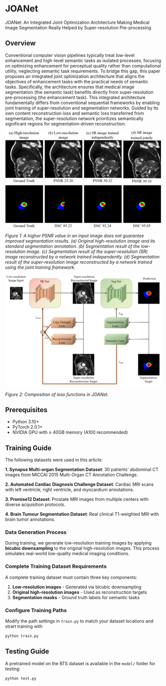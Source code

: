 # JOANet
JOANet: An Integrated Joint Optimization Architecture Making Medical Image Segmentation Really Helped by Super-resolution Pre-processing
## Overview
Conventional computer vision pipelines typically treat low-level enhancement and high-level semantic tasks as isolated processes, focusing on optimizing enhancement for perceptual quality rather than computational utility, neglecting semantic task requirements. To bridge this gap, this paper proposes an integrated joint optimization architecture that aligns the objectives of enhancement tasks with the practical needs of semantic tasks. Specifically, the architecture ensures that medical image segmentation (the semantic task) benefits directly from super-resolution pre-processing (the enhancement task). This integrated architecture fundamentally differs from conventional sequential frameworks by enabling joint training of super-resolution and segmentation networks. Guided by its own content reconstruction loss and semantic loss transferred from segmentation, the super-resolution network prioritizes semantically significant regions for segmentation-driven reconstruction.

<div align="center">
<img src="fig/1.png" width="600px">
</div>

*Figure 1: A higher PSNR value in an input image does not guarantee improved segmentation results. (a) Original high-resolution image and its standard segmentation annotation. (b) Segmentation result of the low-resolution image. (c) Segmentation result of the super-resolution (SR) image reconstructed by a network trained independently. (d) Segmentation result of the super-resolution image reconstructed by a network trained using the joint training framework.*

<div align="center">
<img src="fig/2.png" width="600px">
</div>

*Figure 2: Composition of loss functions in JOANet.*

## Prerequisites

- Python 3.10+
- PyTorch 2.0.1+
- NVIDIA GPU with ≥ 40GB memory (A100 recommended)

## Training Guide
The following datasets were used in this article:

**1. Synapse Multi-organ Segmentation Dataset**: 30 patients' abdominal CT images from MICCAI 2015 Multi-Organ CT Annotation Challenge.

**2. Automated Cardiac Diagnosis Challenge Dataset**: Cardiac MRI scans with left ventricle, right ventricle, and myocardium annotations.

**3. Promise12 Dataset**: Prostate MRI images from multiple centers with diverse acquisition protocols.

**4. Brain Tumour Segmentation Dataset**: Real clinical T1-weighted MRI with brain tumor annotations.

### Data Generation Process
During training, we generate low-resolution training images by applying **bicubic downsampling** to the original high-resolution images. This process simulates real-world low-quality medical imaging conditions.

### Complete Training Dataset Requirements
A complete training dataset must contain three key components:
1. **Low-resolution images** - Generated via bicubic downsampling
2. **Original high-resolution images** - Used as reconstruction targets
3. **Segmentation masks** - Ground truth labels for semantic tasks

###  Configure Training Paths
Modify the path settings in `train.py` to match your dataset locations and strart training with 
```Bash
python train.py
```
## Testing Guide
A pretrained model on the BTS dataset is available in the `model/` folder for testing:

```bash
python test.py
```
